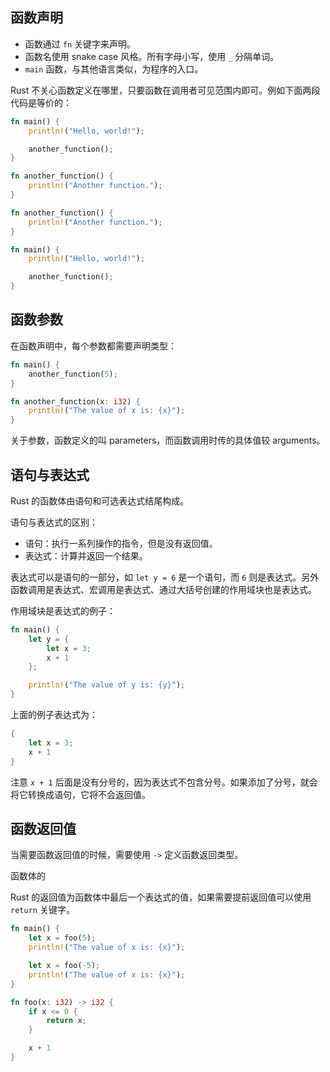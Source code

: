 
## 函数声明

- 函数通过 `fn` 关键字来声明。
- 函数名使用 snake case 风格。所有字母小写，使用 `_` 分隔单词。
- `main` 函数，与其他语言类似，为程序的入口。

Rust 不关心函数定义在哪里，只要函数在调用者可见范围内即可。例如下面两段代码是等价的：

```rust
fn main() {
    println!("Hello, world!");

    another_function();
}

fn another_function() {
    println!("Another function.");
}
```

```rust
fn another_function() {
    println!("Another function.");
}

fn main() {
    println!("Hello, world!");

    another_function();
}
```

## 函数参数

在函数声明中，每个参数都需要声明类型：

```rust
fn main() {
    another_function(5);
}

fn another_function(x: i32) {
    println!("The value of x is: {x}");
}
```

关于参数，函数定义的叫 parameters，而函数调用时传的具体值较 arguments。

## 语句与表达式

Rust 的函数体由语句和可选表达式结尾构成。

语句与表达式的区别：
- 语句：执行一系列操作的指令，但是没有返回值。
- 表达式：计算并返回一个结果。

表达式可以是语句的一部分，如 `let y = 6` 是一个语句，而 `6` 则是表达式。另外函数调用是表达式、宏调用是表达式、通过大括号创建的作用域块也是表达式。

作用域块是表达式的例子：

```rust
fn main() {
    let y = {
        let x = 3;
        x + 1
    };

    println!("The value of y is: {y}");
}
```

上面的例子表达式为：

```rust
{
    let x = 3;
    x + 1
}
```

注意 `x + 1` 后面是没有分号的，因为表达式不包含分号。如果添加了分号，就会将它转换成语句，它将不会返回值。

## 函数返回值

当需要函数返回值的时候，需要使用 `->` 定义函数返回类型。

函数体的

Rust 的返回值为函数体中最后一个表达式的值，如果需要提前返回值可以使用 `return` 关键字。

```rust
fn main() {
    let x = foo(5);
    println!("The value of x is: {x}");

    let x = foo(-5);
    println!("The value of x is: {x}");
}

fn foo(x: i32) -> i32 {
    if x <= 0 {
        return x;
    }

    x + 1
}
```
